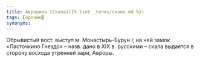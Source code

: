 ```yaml
---
title: Аврорина [Скала]({% link _terms/скала.md %})
tags: [ороним]
synonyms:
---
```


Обрывистый вост. выступ м. Монастырь-Бурун I; на ней замок «Ласточкино Гнездо» –
назв. дано в ХIХ в. русскими – скала выдается в сторону восхода утренней зари,
Авроры.
